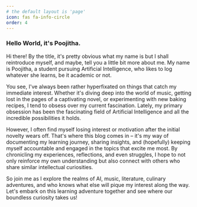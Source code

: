 ```yaml
---
# the default layout is 'page'
icon: fas fa-info-circle
order: 4
---
```


<h3>Hello World, it's Poojitha.</h3>

<p>Hi there! By the title, it's pretty obvious what my name is but I shall reintroduce myself, and maybe, tell you a little bit more about me. My name is Poojitha, a student pursuing Artificial Intelligence, who likes to log whatever she learns, be it academic or not.</p>

<p>You see, I've always been rather hyperfixated on things that catch my immediate interest. Whether it's diving deep into the world of music, getting lost in the pages of a captivating novel, or experimenting with new baking recipes, I tend to obsess over my current fascination. Lately, my primary obsession has been the fascinating field of Artificial Intelligence and all the incredible possibilities it holds.</p>

<p>However, I often find myself losing interest or motivation after the initial novelty wears off. That's where this blog comes in – it's my way of documenting my learning journey, sharing insights, and (hopefully) keeping myself accountable and engaged in the topics that excite me most. By chronicling my experiences, reflections, and even struggles, I hope to not only reinforce my own understanding but also connect with others who share similar intellectual curiosities.</p>

<p>So join me as I explore the realms of AI, music, literature, culinary adventures, and who knows what else will pique my interest along the way. Let's embark on this learning adventure together and see where our boundless curiosity takes us!</p>